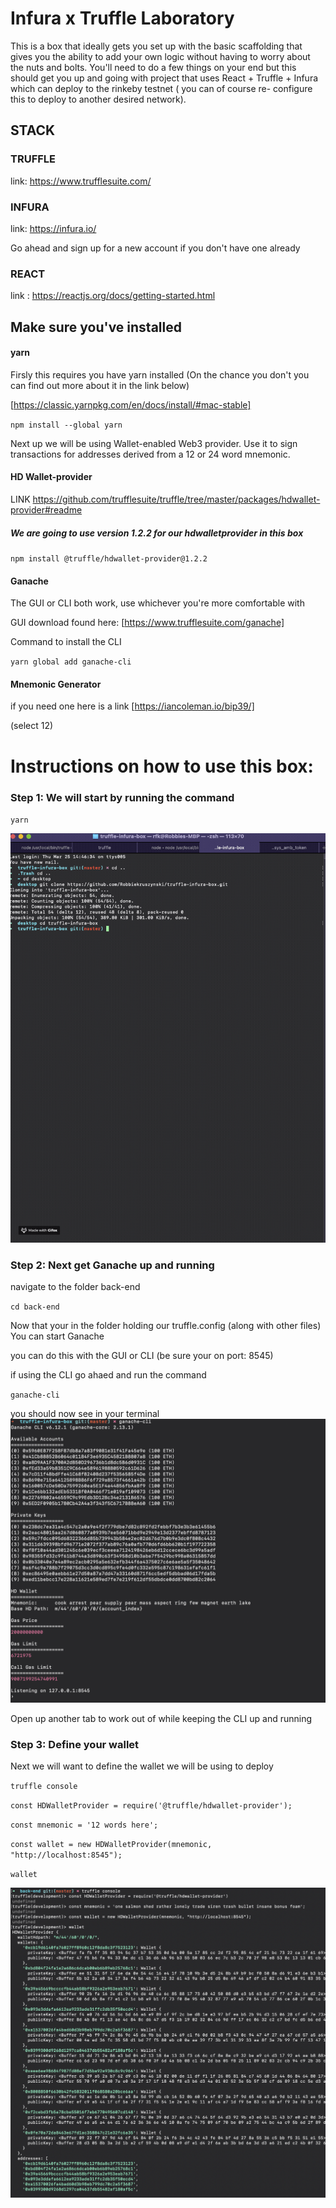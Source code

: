 # Infura x Truffle Laboratory

This is a box that ideally gets you set up with the basic scaffolding that gives you the ability to add your own logic without having to worry about the nuts and bolts. You'll need to do a few things on your end but this should get you up and going with project that uses React + Truffle + Infura which can deploy to the rinkeby testnet ( you can of course re- configure this to deploy to another desired network).

## STACK

### TRUFFLE

link: https://www.trufflesuite.com/

### INFURA

link: https://infura.io/

Go ahead and sign up for a new account if you don't have one already

### REACT

link : https://reactjs.org/docs/getting-started.html

## Make sure you've installed

#### yarn

Firsly this requires you have yarn installed
(On the chance you don't you can find out more about it in the link below)

[https://classic.yarnpkg.com/en/docs/install/#mac-stable]

`npm install --global yarn`

Next up we will be using Wallet-enabled Web3 provider. Use it to sign transactions for addresses derived from a 12 or 24 word mnemonic.

#### HD Wallet-provider

LINK https://github.com/trufflesuite/truffle/tree/master/packages/hdwallet-provider#readme

##### We are going to use version 1.2.2 for our hdwalletprovider in this box

`npm install @truffle/hdwallet-provider@1.2.2`

#### Ganache

The GUI or CLI both work, use whichever you're more comfortable with

GUI download found here: [https://www.trufflesuite.com/ganache]

Command to install the CLI

`yarn global add ganache-cli`

#### Mnemonic Generator

if you need one here is a link
[https://iancoleman.io/bip39/]

(select 12)

# Instructions on how to use this box:

### Step 1: We will start by running the command

`yarn`

![ScreenShot](./src/assets/yarn.gif)

### Step 2: Next get Ganache up and running

navigate to the folder back-end

`cd back-end`

Now that your in the folder holding our truffle.config (along with other files) You can start Ganache

you can do this with the GUI or CLI (be sure your on port: 8545)

if using the CLI go ahaed and run the command

`ganache-cli`

you should now see in your terminal
![ScreenShot](./src/assets/CLI.png)

Open up another tab to work out of while keeping the CLI up and running

### Step 3: Define your wallet

Next we will want to define the wallet we will be using to deploy

`truffle console`

`const HDWalletProvider = require('@truffle/hdwallet-provider');`

`const mnemonic = '12 words here';`

`const wallet = new HDWalletProvider(mnemonic, "http://localhost:8545");`

`wallet`

![ScreenShot](./src/assets/wallet.png)
